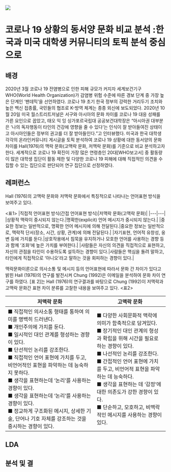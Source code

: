 ![](https://github.com/AsellaS2/topic_modeling-LDA-/assets/69001369/8ab2f34f-8b7a-465a-b376-45aad61e7e81)


# 코로나 19 상황의 동서양 문화 비교 분석 :한국과 미국 대학생 커뮤니티의 토픽 분석 중심으로  


## 배경

2020년 3월 코로나 19 전염병으로 인한 피해 규모가 커지자 세계보건기구 WHO(World Health Organization)가 감염병 위험 수준에 따른 경보 단계 중 가장 높은 단계인 ‘팬데믹’을 선언하였다.
코로나 19 초기 한국 정부의 강력한 거리두기 조치와 높은 백신 접종률, 국민들의 협조로 K-방역 체계는 종종 외신에 보도되었다. 
2020년 10월 20일 미국 월스트리트저널은 서구와 아시아의 문화 차이를 코로나 19 대응 성패를 가른 요인으로 꼽았고, 태오 익 잉 싱가포르국립대 공공보건대학장은 “아시아권 대부분은 ‘나의 독자행동이 타인의 건강에 영향을 줄 수 있다’는 인식이 잘 받아들여진 상태이고 아시아인들은 정부의 권고를 더 잘 받아들인다.”고 인터뷰했다.
미국과 한국 대학생 각각의 온라인커뮤니티 게시글을 토픽 분석하여 코로나 19 상황에 대한 동서양의 문화 차이를 Hall(1976)의 맥락 문화(고맥락 문화, 저맥락 문화)를 기준으로 비교 분석하고자 한다.
세계적으로 코로나 19 확진이 가장 많은 연령층인 20대[WHO보고서] 중 활동량이 많은 대학생 집단이 활동 제한 및 다양한 코로나 19 피해에 대해 직접적인 의견을 수집할 수 있는 집단으로 판단되어 연구 집단으로 선정하였다.

## 레퍼런스
Hall (1976)의 고맥락 문화와 저맥락 문화에서 특징적으로 나타나는 언어표현 방식을 보여주고 있다. 

<표1>
|직접적 언어표현 방식(간접 언어표현 방식)|저맥락 문화(고맥락 문화)|
|---|---|
|상황적 맥락이 중시되지 않는다.|명확한(explicit) 언어 메시지가 중시되지 않는다.|
|중요한 정보는 일반적으로, 명확한 언어 메시지에 의해 전달된다.|중요한 정보는 일반적으로, 맥락적 단서(장소, 시간, 상황, 관계)에 의해 전달된다.|
|자기표현, 언어적 유창성, 웅변 등에 가치를 둔다.|상호작용에서 침묵을 유지하거나 모호한 언어를 사용하는 경향 등과 함께 ‘조화’에 높은 가치를 부여한다.|
|사람들은 자신의 의견을 직접적으로 표현하고, 자신의 관점을 타인이 수용하도록 설득하는 경향이 있다.|사람들은 핵심을 돌려 말하고, 타인에게 직접적으로 ‘아니오’라고 말하는 것을 회피하는 경향이 있다.|

맥락문화이론으로 의사소통 및 메시지 등의 언어표현에 따라서 문화 간 차이가 있다고 밝힌 Hall (1976)의 연구를 발전시켜 Chung (1992)은 이메일을 분석하여 문화 차이 연구를 하였다. [표 2]는 Hall (1976)의 연구결과를 바탕으로 Chung (1992)이 저맥락과 고맥락 문화간 표현 차이 분류를 고찰한 내용을 보여주고 있다.
<표2>

|저맥락 문화|고맥락 문화|
|---|---|
|■ 직접적인 의사소통 형태를 통하여 의미를 명백히 드러낸다.</br> ■ 개인주의에 가치를 둔다.</br> ■ 일시적인 대인 관계를 형성하는 경향이 있다.</br> ■ 단선적인 논리를 강조한다.</br> ■ 직접적인 언어 표현에 가치를 두고, 비언어적인 표현을 파악하는 데 능숙하지 못하다.</br>■ 생각을 표현하는데 ‘논리’를 사용하는 경향이 있다.</br>■ 생각을 표현하는데 ‘논리’를 사용하는 경향이 있다.</br> ■ 정교하게 구조화된 메시지, 상세한 기술, 단어나 기호 자체를 강조하는 것을 중시하는 경향이 있다.|■ 다양한 사회문화적 맥락에 의미가 함축적으로 담겨있다.</br> ■ 장기적인 대인 관계의 형성과 확립을 위해 시간을 필요로 하는 경향이 있다.</br>■ 나선적인 논리를 강조한다.</br>■ 간접적인 언어 표현에 가치를 두고, 비언어적 표현을 파악하는 데 능숙하다.</br>■ 생각을 표현하는 데 ‘감정’에 대한 의존도가 강한 경향이 있다.</br>■ 단순하고, 모호하고, 비맥락적인 메시지를 사용하는 경향이 있다.|

## LDA

## 분석 및 결
